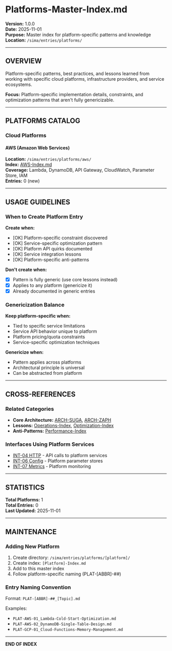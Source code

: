 # Platforms-Master-Index.md

**Version:** 1.0.0  
**Date:** 2025-11-01  
**Purpose:** Master index for platform-specific patterns and knowledge  
**Location:** `/sima/entries/platforms/`

---

## OVERVIEW

Platform-specific patterns, best practices, and lessons learned from working with specific cloud platforms, infrastructure providers, and service ecosystems.

**Focus:** Platform-specific implementation details, constraints, and optimization patterns that aren't fully genericizable.

---

## PLATFORMS CATALOG

### Cloud Platforms

#### AWS (Amazon Web Services)
**Location:** `/sima/entries/platforms/aws/`  
**Index:** [AWS-Index.md](aws/AWS-Index.md)  
**Coverage:** Lambda, DynamoDB, API Gateway, CloudWatch, Parameter Store, IAM  
**Entries:** 0 (new)

---

## USAGE GUIDELINES

### When to Create Platform Entry

**Create when:**
- [OK] Platform-specific constraint discovered
- [OK] Service-specific optimization pattern
- [OK] Platform API quirks documented
- [OK] Service integration lessons
- [OK] Platform-specific anti-patterns

**Don't create when:**
- [X] Pattern is fully generic (use core lessons instead)
- [X] Applies to any platform (genericize it)
- [X] Already documented in generic entries

### Genericization Balance

**Keep platform-specific when:**
- Tied to specific service limitations
- Service API behavior unique to platform
- Platform pricing/quota constraints
- Service-specific optimization techniques

**Genericize when:**
- Pattern applies across platforms
- Architectural principle is universal
- Can be abstracted from platform

---

## CROSS-REFERENCES

### Related Categories
- **Core Architecture:** [ARCH-SUGA](../core/ARCH-SUGA_Single-Universal-Gateway-Architecture.md), [ARCH-ZAPH](../core/ARCH-ZAPH_Zero-Abstraction-Path-for-Hot-Operations.md)
- **Lessons:** [Operations-Index](../lessons/operations/Operations-Index.md), [Optimization-Index](../lessons/optimization/Optimization-Index.md)
- **Anti-Patterns:** [Performance-Index](../anti-patterns/performance/Performance-Index.md)

### Interfaces Using Platform Services
- [INT-04 HTTP](../interfaces/INT-04-HTTP-Interface.md) - API calls to platform services
- [INT-06 Config](../interfaces/INT-06-Config-Interface.md) - Platform parameter stores
- [INT-07 Metrics](../interfaces/INT-07-Metrics-Interface.md) - Platform monitoring

---

## STATISTICS

**Total Platforms:** 1  
**Total Entries:** 0  
**Last Updated:** 2025-11-01

---

## MAINTENANCE

### Adding New Platform

1. Create directory: `/sima/entries/platforms/[platform]/`
2. Create index: `[Platform]-Index.md`
3. Add to this master index
4. Follow platform-specific naming (PLAT-[ABBR]-##)

### Entry Naming Convention

Format: `PLAT-[ABBR]-##_[Topic].md`

Examples:
- `PLAT-AWS-01_Lambda-Cold-Start-Optimization.md`
- `PLAT-AWS-02_DynamoDB-Single-Table-Design.md`
- `PLAT-GCP-01_Cloud-Functions-Memory-Management.md`

---

**END OF INDEX**

